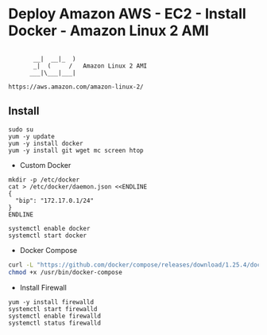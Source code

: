 # Deploy Amazon AWS - EC2 - Install Docker - Amazon Linux 2 AMI
```

       __|  __|_  )
       _|  (     /   Amazon Linux 2 AMI
      ___|\___|___|

https://aws.amazon.com/amazon-linux-2/
```
## Install
```
sudo su
yum -y update
yum -y install docker
yum -y install git wget mc screen htop
```

* Custom Docker
```
mkdir -p /etc/docker
cat > /etc/docker/daemon.json <<ENDLINE
{
  "bip": "172.17.0.1/24"
}
ENDLINE

systemctl enable docker
systemctl start docker
```

* Docker Compose
```bash
curl -L "https://github.com/docker/compose/releases/download/1.25.4/docker-compose-$(uname -s)-$(uname -m)" -o  /usr/bin/docker-compose
chmod +x /usr/bin/docker-compose
```

* Install Firewall
```
yum -y install firewalld
systemctl start firewalld
systemctl enable firewalld
systemctl status firewalld
```
